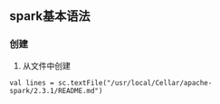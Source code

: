 ## spark基本语法

### 创建
1. 从文件中创建
```
val lines = sc.textFile("/usr/local/Cellar/apache-spark/2.3.1/README.md")
```
